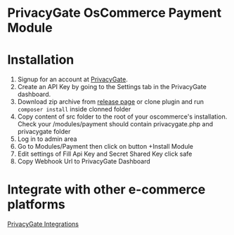 # PrivacyGate OsCommerce Payment Module

# Installation
1. Signup for an account at [PrivacyGate](https://dash.privacygate.io/).
2. Create an API Key by going to the Settings tab in the PrivacyGate dashboard.
3. Download zip archive from [release page](https://github.com/privacyshore/privacygate-oscommerce/releases) or clone plugin and run `composer install` inside clonned folder
4. Copy content of src folder to the root of your oscommerce's installation. Check your /modules/payment should contain privacygate.php and privacygate folder
5. Log in to admin area
6. Go to Modules/Payment then click on button +Install Module
7. Edit settings of Fill Api Key and Secret Shared Key click safe
8. Copy Webhook Url to PrivacyGate Dashboard

# Integrate with other e-commerce platforms

[PrivacyGate Integrations](https://privacygate.io/docs)


